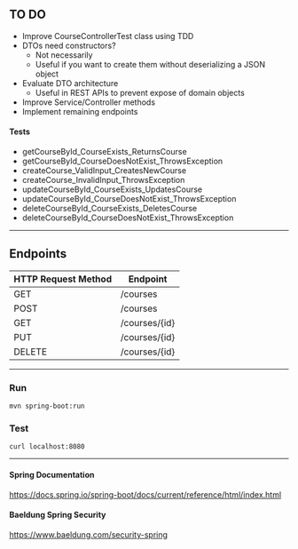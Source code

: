 ## TO DO

- Improve CourseControllerTest class using TDD
- DTOs need constructors?
  - Not necessarily
  - Useful if you want to create them
    without deserializing a JSON object
- Evaluate DTO architecture
  - Useful in REST APIs to prevent expose of domain objects
- Improve Service/Controller methods
- Implement remaining endpoints

#### Tests

- getCourseById_CourseExists_ReturnsCourse
- getCourseById_CourseDoesNotExist_ThrowsException
- createCourse_ValidInput_CreatesNewCourse
- createCourse_InvalidInput_ThrowsException
- updateCourseById_CourseExists_UpdatesCourse
- updateCourseById_CourseDoesNotExist_ThrowsException
- deleteCourseById_CourseExists_DeletesCourse
- deleteCourseById_CourseDoesNotExist_ThrowsException

<hr>

## Endpoints

| HTTP Request Method | Endpoint      |
|---------------------|---------------|
| GET                 | /courses      |
| POST                | /courses      |
| GET                 | /courses/{id} |
| PUT                 | /courses/{id} |
| DELETE              | /courses/{id} |

<hr>

### Run

``mvn spring-boot:run``

### Test

``curl localhost:8080``

<hr>

#### Spring Documentation

https://docs.spring.io/spring-boot/docs/current/reference/html/index.html

#### Baeldung Spring Security

https://www.baeldung.com/security-spring
